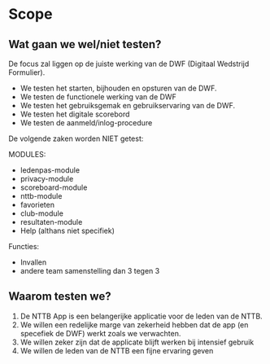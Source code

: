 # Scope

## Wat gaan we wel/niet testen?

De focus zal liggen op de juiste werking van de DWF (Digitaal Wedstrijd Formulier).

- We testen het starten, bijhouden en opsturen van de DWF.
- We testen de functionele werking van de DWF
- We testen het gebruiksgemak en gebruikservaring van de DWF.
- We testen het digitale scorebord
- We testen de aanmeld/inlog-procedure

De volgende zaken worden NIET getest:

MODULES: 

- ledenpas-module
- privacy-module
- scoreboard-module
- nttb-module
- favorieten
- club-module
- resultaten-module
- Help (althans niet specifiek)

Functies:
- Invallen
- andere team samenstelling dan 3 tegen 3

## Waarom testen we?

1. De NTTB App is een belangerijke applicatie voor de leden van de NTTB.
2. We willen een redelijke marge van zekerheid hebben dat de app (en specefiek de DWF) werkt zoals we verwachten. 
3. We willen zeker zijn dat de applicate blijft werken bij intensief gebruik
4. We willen de leden van de NTTB een fijne ervaring geven

